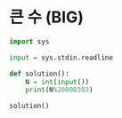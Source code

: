 # 큰 수 (BIG)

```python
import sys

input = sys.stdin.readline

def solution():
    N = int(input())
    print(N%20000303)

solution()
```

